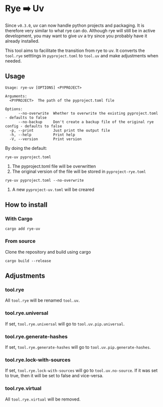 # Rye ➡️ Uv
Since `v0.3.0`, uv can now handle python projects and packaging.
It is therefore very similar to what rye can do.
Although rye will still be in active development, you may want to give uv a try since you probably have it already installed.

This tool aims to facilitate the transition from rye to uv.
It converts the `tool.rye` setttings in `pyproject.toml`  to `tool.uv` and make adjustments when needed.

## Usage
```
Usage: rye-uv [OPTIONS] <PYPROJECT>

Arguments:
  <PYPROJECT>  The path of the pyproject.toml file

Options:
      --no-overwrite  Whether to overwrite the existing pyproject.toml - defaults to false
      --no-backup     Don't create a backup file of the original rye config - defaults to false
  -p, --print         Just print the output file
  -h, --help          Print help
  -V, --version       Print version
```

By doing the default:

```
rye-uv pyproject.toml
```
1. The pyproject.toml file will be overwritten
2. The original version of the file will be stored in `pyproject-rye.toml`

```
rye-uv pyproject.toml --no-overwrite
```
1. A new `pyproject-uv.toml` will be creared


## How to install

### With Cargo
```
cargo add rye-uv
```

### From source
Clone the repository and build using cargo
```
cargo build --release
```

## Adjustments
### tool.rye
All `tool.rye` will be renamed `tool.uv`.

### tool.rye.universal
If set, `tool.rye.universal` will go to `tool.uv.pip.universal`.

### tool.rye.generate-hashes
If set, `tool.rye.generate-hashes` will go to `tool.uv.pip.generate-hashes`.

### tool.rye.lock-with-sources
If set, `tool.rye.lock-with-sources` will go to `tool.uv.no-source`.
If it was set to true, then it will be set to false and vice-versa.

### tool.rye.virtual
All `tool.rye.virtual` will be removed.
